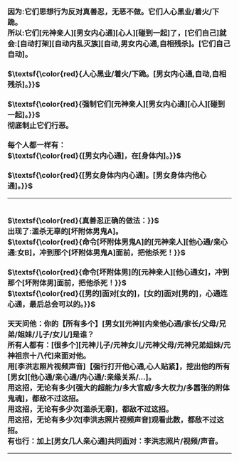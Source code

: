 <h3>
<br>因为:它们思想行为反对真善忍，无恶不做。它们人心黑业/着火/下跪。
<br>所以:它们[元神亲人][男女内心通][心人][碰到一起]了，[它们自己]就会:[自动打架][自动内乱灭族][自动,男女内心通,自相残杀]。[它们自己自动]。
<br>
<br>$\textsf{\color{red}{人心黑业/着火/下跪。[男女内心通,自动,自相残杀]。}}$
<br>
<br>$\textsf{\color{red}{强制它们[元神亲人][男女内心通][心人][碰到一起]。}}$
<br>彻底制止它们行恶。
<br>
<br>每个人都一样有：
<br>$\textsf{\color{red}{[男女内心通]，在[身体内]。}}$
<br>
<br>$\textsf{\color{red}{[男女身体内内心通]。[男女身体内他心通]。}}$
<hr>
<br>$\textsf{\color{red}{真善忍正确的做法：}}$
<br>出现了:滥杀无辜的[坏附体男鬼A]。
<br>$\textsf{\color{red}{命令[坏附体男鬼A]的[元神亲人][他心通/亲心通:女B]，冲到那个[坏附体男鬼A]面前，把他杀死！}}$
<br>
<br>$\textsf{\color{red}{命令[坏附体男]的[元神亲人][他心通女]，冲到那个[坏附体男]面前，把他杀死！}}$
<br>$\textsf{\color{red}{[男的]面对[女的]，[女的]面对[男的]，心通连心通，最后总会可以的。}}$
<br>
<br>天天问他：你的【所有多个】[男女][元神][内亲他心通/家长/父母/兄弟/姐妹/儿子/女儿/]是谁？
<br>所有人都有：[很多个][元神儿子/元神女儿/元神父母/元神兄弟姐妹/元神祖宗十八代]来面对他。
<br>用[李洪志照片视频声音]【强行打开他心通,心人贴紧】，挖出他的所有[男女][他心通/亲心通/内心通/:亲缘关系/...]。
<br>用这招，无论有多少[强大的超能力/多大官威/多大权力/多嚣张的附体鬼魂]，都敌不过这招。
<br>用这招，无论有多少次[滥杀无辜]，都敌不过这招。
<br>用这招，无论有多少次[李洪志照片视频声音]观看此数，都敌不过这招。
<br>有也行：加上[男女几人亲心通]共同面对：李洪志照片/视频/声音。 
<br>
<hr>
</h3>
